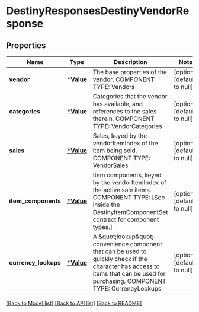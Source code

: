 # DestinyResponsesDestinyVendorResponse

## Properties
Name | Type | Description | Notes
------------ | ------------- | ------------- | -------------
**vendor** | [***Value**](Value.md) | The base properties of the vendor.  COMPONENT TYPE: Vendors | [optional] [default to null]
**categories** | [***Value**](Value.md) | Categories that the vendor has available, and references to the sales therein.  COMPONENT TYPE: VendorCategories | [optional] [default to null]
**sales** | [***Value**](Value.md) | Sales, keyed by the vendorItemIndex of the item being sold.  COMPONENT TYPE: VendorSales | [optional] [default to null]
**item_components** | [***Value**](Value.md) | Item components, keyed by the vendorItemIndex of the active sale items.  COMPONENT TYPE: [See inside the DestinyItemComponentSet contract for component types.] | [optional] [default to null]
**currency_lookups** | [***Value**](Value.md) | A \&quot;lookup\&quot; convenience component that can be used to quickly check if the character has access to items that can be used for purchasing.  COMPONENT TYPE: CurrencyLookups | [optional] [default to null]

[[Back to Model list]](../README.md#documentation-for-models) [[Back to API list]](../README.md#documentation-for-api-endpoints) [[Back to README]](../README.md)


